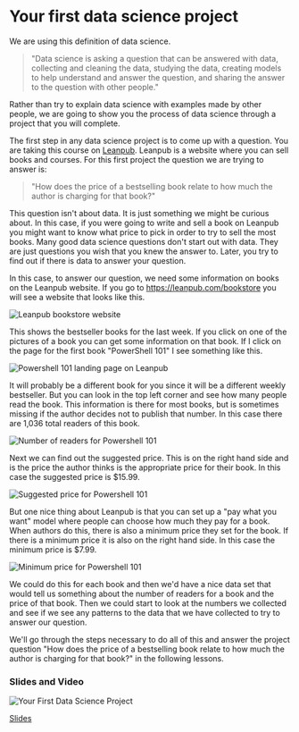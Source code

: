 



# Your first data science project

We are using this definition of data science.

> "Data science is asking a question that can be answered with data, collecting and cleaning the data, studying the data, creating models to help understand and answer the question, and sharing the answer to the question with other people."

Rather than try to explain data science with examples made by other people, we are going to show you the process of data science through a project that you will complete.

The first step in any data science project is to come up with a question. You are taking this course on [Leanpub](https://leanpub.com/). Leanpub is a website where you can sell books and courses. For this first project the question we are trying to answer is:

> "How does the price of a bestselling book relate to how much the author is charging for that book?"

This question isn't about data. It is just something we might be curious about. In this case, if you were going to write and sell a book on Leanpub you might want to know what price to pick in order to try to sell the most books. Many good data science questions don't start out with data. They are just questions you wish that you knew the answer to. Later, you try to find out if there is data to answer your question.


In this case, to answer our question, we need some information on books on the Leanpub website. If you go to https://leanpub.com/bookstore you will see a website that looks like this.


![Leanpub bookstore website](https://docs.google.com/presentation/d/1auByZV5pghzELH-SMKLwxrZtigtXd-PC4Q5SrcT4qlE/export/png?id=1auByZV5pghzELH-SMKLwxrZtigtXd-PC4Q5SrcT4qlE&pageid=g2f6c41048c_0_7)


This shows the bestseller books for the last week. If you click on one of the pictures of a book you can get some information on that book. If I click on the page for the first book "PowerShell 101" I see something like this.


![Powershell 101 landing page on Leanpub](https://docs.google.com/presentation/d/1auByZV5pghzELH-SMKLwxrZtigtXd-PC4Q5SrcT4qlE/export/png?id=1auByZV5pghzELH-SMKLwxrZtigtXd-PC4Q5SrcT4qlE&pageid=g2f6c41048c_0_12)

It will probably be a different book for you since it will be a different weekly bestseller. But you can look in the top left corner and see how many people read the book. This information is there for most books, but is sometimes missing if the author decides not to publish that number. In this case there are 1,036 total readers of this book.


![Number of readers for Powershell 101](https://docs.google.com/presentation/d/1auByZV5pghzELH-SMKLwxrZtigtXd-PC4Q5SrcT4qlE/export/png?id=1auByZV5pghzELH-SMKLwxrZtigtXd-PC4Q5SrcT4qlE&pageid=g2f6c41048c_0_18)


Next we can find out the suggested price. This is on the right hand side and is the price the author thinks is the appropriate price for their book. In this case the suggested price is $15.99.


![Suggested price for Powershell 101](https://docs.google.com/presentation/d/1auByZV5pghzELH-SMKLwxrZtigtXd-PC4Q5SrcT4qlE/export/png?id=1auByZV5pghzELH-SMKLwxrZtigtXd-PC4Q5SrcT4qlE&pageid=g2f6c41048c_0_24)

But one nice thing about Leanpub is that you can set up a "pay what you want" model where people can choose how much they pay for a book. When authors do this, there is also a minimum price they set for the book. If there is a minimum price it is also on the right hand side. In this case the minimum price is $7.99.


![Minimum price for Powershell 101](https://docs.google.com/presentation/d/1auByZV5pghzELH-SMKLwxrZtigtXd-PC4Q5SrcT4qlE/export/png?id=1auByZV5pghzELH-SMKLwxrZtigtXd-PC4Q5SrcT4qlE&pageid=g2f6c41048c_0_148)


We could do this for each book and then we'd have a nice data set that would tell us something about the number of readers for a book and the price of that book. Then we could start to look at the numbers we collected and see if we see any patterns to the data that we have collected to try to answer our question.

We'll go through the steps necessary to do all of this and answer the project question "How does the price of a bestselling book relate to how much the author is charging for that book?" in the following lessons.


### Slides and Video

![Your First Data Science Project](https://youtu.be/bnwV4TdQ9_Q)

[Slides](https://docs.google.com/presentation/d/1auByZV5pghzELH-SMKLwxrZtigtXd-PC4Q5SrcT4qlE/edit?usp=sharing)
